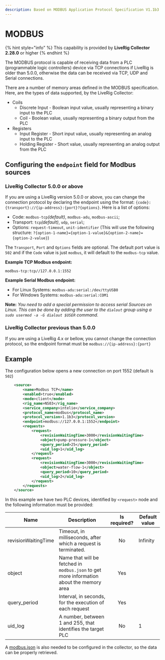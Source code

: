 ```yaml
---
description: Based on MODBUS Application Protocol Specification V1.1b3
---
```


# MODBUS

{% hint style="info" %}
This capability is provided by **LiveRig Collector 2.28.0** or higher
{% endhint %}

The MODBUS protocol is capable of receiving data from a PLC (programmable logic controllers) device via TCP connections if LiveRig is older than 5.0.0, otherwise the data can be received  via
TCP, UDP and Serial connections.

There are a number of memory areas defined in the MODBUS specification. Here, are the types of data supported, by the LiveRig Collector:

* Coils
  * Discrete Input - Boolean input value, usually representing a binary input to the PLC
  * Coil - Boolean value, usually representing a binary output from the PLC
* Registers
  * Input Register - Short input value, usually representing an analog input to the PLC
  * Holding Register - Short value, usually representing an analog output from the PLC

## Configuring the `endpoint` field for Modbus sources
### LiveRig Collector 5.0.0 or above
If you are using a LiveRig version 5.0.0 or above, you can change the connection protocol by declaring the endpoint using the
format: `{code}:{transport}://{ip-address}:{port}?{options}`. Here is a list of options:

- Code: `modbus-tcp`*(default)*, `modbus-adu`, `modbus-ascii`;
- Transport: `tcp`*(default)*, `udp`, `serial`;
- Options: `request-timeout`, `unit-identifier` (This will use the following
  structure: `?{option-1-name}={option-1-value}&{option-2-name}={option-2-value}`)

The `Transport`, `Port` and `Options` fields are optional. The default port value is `502` and if the `Code` value is
just `modbus`, it will default to the `modbus-tcp` value.

**Example TCP Modbus endpoint:**

`modbus-tcp:tcp//127.0.0.1:1552`

**Example Serial Modbus endpoint:**
- For Linux Systems:
  `modbus-adu:serial:/dev/ttyUSB0`
- For Windows Systems:
  `modbus-adu:serial:COM1`

**Note:** *You need to add a special permission to access serial Sources on Linux. This can be done by adding the user to
the `dialout` group using a `sudo usermod -a -G dialout $USER` command.*

### LiveRig Collector previous than 5.0.0
If you are using a LiveRig 4.x or bellow, you cannot change the connection protocol, so the endpoint format must be `modbus://{ip-address}:{port}`

## Example

The configuration below opens a new connection on port 1552 (default is `502`)

```xml
    <source>
        <name>Modbus TCP</name>
        <enabled>true</enabled>
        <mode>client</mode>
        <rig_name>NS03</rig_name>
        <service_company>intelie</service_company>
        <protocol_name>modbus</protocol_name>
        <protocol_version>1.1b3</protocol_version>
        <endpoint>modbus://127.0.0.1:1552</endpoint>
        <requests>
            <request>
                <revisionWaitingTime>3000</revisionWaitingTime>
                <object>pump-pressure-1</object>
                <query_period>25</query_period>
                <uid_log>1</uid_log>
            </request>
            <request>
                <revisionWaitingTime>3000</revisionWaitingTime>
                <object>water-flow-1</object>
                <query_period>10</query_period>
                <uid_log>2</uid_log>
            </request>
        </requests>
    </source>
```

In this example we have two PLC devices, identified by `<request>` node and the following information must be provided:

| Name                | Description                                                                              | Is required? | Default value |
|---------------------|------------------------------------------------------------------------------------------|:------------:|---------------|
| revisionWaitingTime | Timeout, in milliseconds, after which a request is terminated.                           |      No      | Infinity      |
| object              | Name that will be fetched in `modbus.json` to get more information about the memory area |     Yes      |               |
| query\_period       | Interval, in seconds, for the execution of each request                                  |     Yes      |               |
| uid\_log            | A number, between 1 and 255, that identifies the target PLC                              |      No      | 1             |

A [modbus.json](./../configuration/modbus.json.md) is also needed to be configured in the collector, so the data can be properly retrieved.